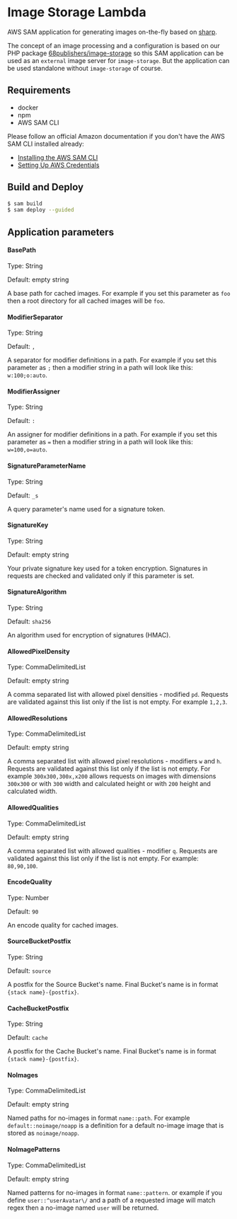 # Image Storage Lambda

AWS SAM application for generating images on-the-fly based on [sharp](https://github.com/lovell/sharp).

The concept of an image processing and a configuration is based on our PHP package [68publishers/image-storage](https://github.com/68publishers/image-storage) so this SAM application can be used as an `external` image server for `image-storage`.
But the application can be used standalone without `image-storage` of course.

## Requirements

- docker
- npm
- AWS SAM CLI

Please follow an official Amazon documentation if you don't have the AWS SAM CLI installed already:

- [Installing the AWS SAM CLI](https://docs.aws.amazon.com/serverless-application-model/latest/developerguide/serverless-sam-cli-install.html)
- [Setting Up AWS Credentials](https://docs.aws.amazon.com/serverless-application-model/latest/developerguide/serverless-getting-started-set-up-credentials.html)

## Build and Deploy

```bash
$ sam build
$ sam deploy --guided
```

## Application parameters

#### BasePath
Type: String

Default: empty string

A base path for cached images. For example if you set this parameter as `foo` then a root directory for all cached images will be `foo`.

#### ModifierSeparator
Type: String

Default: `,`

A separator for modifier definitions in a path. 
For example if you set this parameter as `;` then a modifier string in a path will look like this: `w:100;o:auto`.

#### ModifierAssigner
Type: String

Default: `:`

An assigner for modifier definitions in a path. 
For example if you set this parameter as `=` then a modifier string in a path will look like this: `w=100,o=auto`.

#### SignatureParameterName
Type: String

Default: `_s`

A query parameter's name used for a signature token.

#### SignatureKey
Type: String

Default: empty string

Your private signature key used for a token encryption. 
Signatures in requests are checked and validated only if this parameter is set.

#### SignatureAlgorithm
Type: String

Default: `sha256`

An algorithm used for encryption of signatures (HMAC).

#### AllowedPixelDensity
Type: CommaDelimitedList

Default: empty string

A comma separated list with allowed pixel densities - modified `pd`. 
Requests are validated against this list only if the list is not empty. For example `1,2,3`.

#### AllowedResolutions
Type: CommaDelimitedList

Default: empty string

A comma separated list with allowed pixel resolutions - modifiers `w` and `h`. 
Requests are validated against this list only if the list is not empty. 
For example `300x300,300x,x200` allows requests on images with dimensions `300x300` or with `300` width and calculated height or with `200` height and calculated width.

#### AllowedQualities
Type: CommaDelimitedList

Default: empty string

A comma separated list with allowed qualities - modifier `q`. 
Requests are validated against this list only if the list is not empty. For example: `80,90,100`.

#### EncodeQuality
Type: Number

Default: `90`

An encode quality for cached images.

#### SourceBucketPostfix
Type: String

Default: `source`

A postfix for the Source Bucket's name. Final Bucket's name is in format `{stack name}-{postfix}`.

#### CacheBucketPostfix
Type: String

Default: `cache`

A postfix for the Cache Bucket's name. Final Bucket's name is in format `{stack name}-{postfix}`.

#### NoImages
Type: CommaDelimitedList

Default: empty string

Named paths for no-images in format `name::path`. 
For example `default::noimage/noapp` is a definition for a default no-image image that is stored as `noimage/noapp`.

#### NoImagePatterns
Type: CommaDelimitedList

Default: empty string

Named patterns for no-images in format `name::pattern`. 
or example if you define `user::^userAvatar\/` and a path of a requested image will match regex then a no-image named `user` will be returned.
